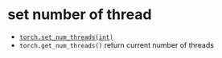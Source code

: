 # set number of thread
- [`torch.set_num_threads(int)`](https://jdhao.github.io/2020/07/06/pytorch_set_num_threads/)
- `torch.get_num_threads()` return current number of threads
